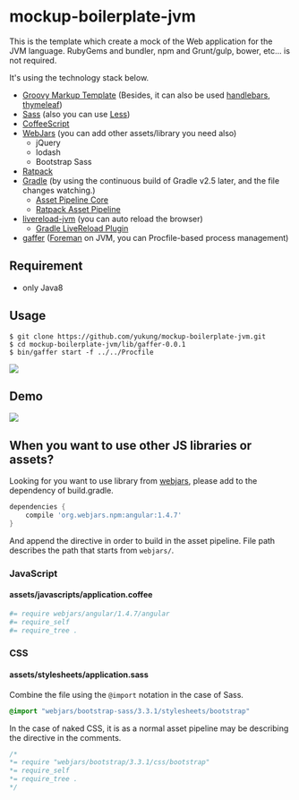 mockup-boilerplate-jvm
======================

This is the template which create a mock of the Web application for the JVM language. RubyGems and bundler, npm and Grunt/gulp, bower, etc... is not required.

It's using the technology stack below.

* [Groovy Markup Template](http://www.groovy-lang.org/templating.html) (Besides, it can also be used [handlebars](https://github.com/jknack/handlebars.java), [thymeleaf](http://www.thymeleaf.org/))
* [Sass](http://sass-lang.com/) (also you can use [Less](http://less-ja.studiomohawk.com/))
* [CoffeeScript](http://coffeescript.org/)
* [WebJars](http://www.webjars.org/) (you can add other assets/library you need also)
    * jQuery
    * lodash
    * Bootstrap Sass
* [Ratpack](http://ratpack.io/)
* [Gradle](https://gradle.org/) (by using the continuous build of Gradle v2.5 later, and the file changes watching.)
    * [Asset Pipeline Core](https://github.com/bertramdev/asset-pipeline-core/)
    * [Ratpack Asset Pipeline](https://github.com/bertramdev/ratpack-asset-pipeline)
* [livereload-jvm](https://github.com/davidB/livereload-jvm) (you can auto reload the browser)
    * [ Gradle LiveReload Plugin](https://github.com/aalmiray/livereload-gradle-plugin)
* [gaffer](https://github.com/jingweno/gaffer) ([Foreman](https://github.com/ddollar/foreman) on JVM, you can Procfile-based process management)

Requirement
-----------

* only Java8

Usage
-----

```shell-session
$ git clone https://github.com/yukung/mockup-boilerplate-jvm.git
$ cd mockup-boilerplate-jvm/lib/gaffer-0.0.1
$ bin/gaffer start -f ../../Procfile
```

![](https://gist.githubusercontent.com/yukung/c46fe24515fa5bc0e210/raw/d3f3b68d85de0f1f33e5b36c7396b3d78c6ebd7a/console.gif)

Demo
----

![](https://gist.githubusercontent.com/yukung/c46fe24515fa5bc0e210/raw/330c6b4d8743021a0f68710223b6e98064b63c62/livereload.gif)

When you want to use other JS libraries or assets?
-----------

Looking for you want to use library from [webjars](http://www.webjars.org/), please add to the dependency of build.gradle.

```gradle
dependencies {
    compile 'org.webjars.npm:angular:1.4.7'
}
```

And append the directive in order to build in the asset pipeline. File path describes the path that starts from `webjars/`.

### JavaScript

#### assets/javascripts/application.coffee

```coffeescript
#= require webjars/angular/1.4.7/angular
#= require_self
#= require_tree .
```

### CSS

#### assets/stylesheets/application.sass

Combine the file using the `@import` notation in the case of Sass.

```sass
@import "webjars/bootstrap-sass/3.3.1/stylesheets/bootstrap"
```

In the case of naked CSS, it is as a normal asset pipeline may be describing the directive in the comments.

```css
/*
*= require "webjars/bootstrap/3.3.1/css/bootstrap"
*= require_self
*= require_tree .
*/
```